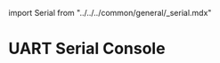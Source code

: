 import Serial from "../../../common/general/\_serial.mdx"

# UART Serial Console

<Serial platform="mtk" />
